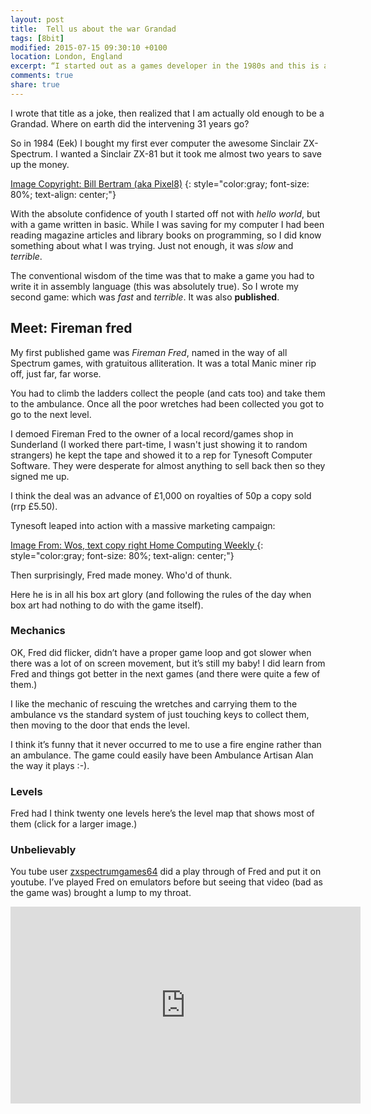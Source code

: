 ```yaml
---
layout: post
title:  Tell us about the war Grandad
tags: [8bit]
modified: 2015-07-15 09:30:10 +0100
location: London, England
excerpt: “I started out as a games developer in the 1980s and this is about that.”
comments: true
share: true
---
```


I wrote that title as a joke, then realized that I am actually old enough to be a Grandad. Where on earth did the intervening 31 years go?

So in 1984 (Eek) I bought my first ever computer the awesome Sinclair ZX-Spectrum. I wanted a Sinclair ZX-81 but it took me almost two years to save up the money.


<div class="dbImg speccy centeredImg" data-src="2015-09-18/speccy.jpg" title="Image Copyright: Bill Bertram (aka Pixel8)" ></div>

[Image Copyright: Bill Bertram (aka Pixel8)][1]
{: style="color:gray; font-size: 80%; text-align: center;"}

With the absolute confidence of youth I started off not with *hello world*, but with a game written in basic. While I was saving for my computer I had been reading magazine articles and library books on programming, so I did know something about what I was trying. Just not enough, it was *slow* and *terrible*.

The conventional wisdom of the time was that to make a game you had to write it in assembly language (this was absolutely true). So I wrote my second game: which was *fast* and *terrible*. It was also **published**.

## Meet: Fireman fred

My first published game was *Fireman Fred*, named in the way of all Spectrum games, with gratuitous alliteration. It was a total Manic miner rip off, just far, far worse.

<div class="dbImg centeredImg" data-src="2015-09-18/FiremanFred.gif" ></div>


You had to climb the ladders collect the people (and cats too) and take them to the ambulance. Once all the poor wretches had been collected you got to go to the next level. 

I demoed Fireman Fred to the owner of a local record/games shop in Sunderland (I worked there part-time, I wasn't just showing it to random strangers) he kept the tape and showed it to a rep for Tynesoft Computer Software. They were desperate for almost anything to sell back then so they signed me up. 

<div class="dbImg centeredImg" data-src="2015-09-18/loading-screen.gif" ></div>


I think the deal was an advance of £1,000 on royalties of 50p a copy sold (rrp £5.50). 

Tynesoft leaped into action with a massive marketing campaign:

<div class="dbImg centeredImg zoom70" data-src="2015-09-18/advert.png" ></div>

[Image From: Wos, text copy right Home Computing Weekly ][3]
{: style="color:gray; font-size: 80%; text-align: center;"}

Then surprisingly, Fred made money. Who'd of thunk.


Here he is in all his box art glory (and following the rules of the day when box art had nothing to do with the game itself).

<div class="dbImg centeredImg" data-src="2015-09-18/cassette-inlay.jpg" ></div>

### Mechanics

OK, Fred did flicker, didn’t have a proper game loop and got slower when there was a lot of on screen movement, but it’s still my baby! I did learn from Fred and things got better in the next games (and there were quite a few of them.)

I like the mechanic of rescuing the wretches and carrying them to the ambulance vs the standard system of just touching keys to collect them, then moving to the door that ends the level.

I think it’s funny that it never occurred to me to use a fire engine rather than an ambulance. The game could easily have been Ambulance Artisan Alan the way it plays :-).

### Levels

Fred had I think twenty one levels here’s the level map that shows most of them (click for a larger image.)

<div class="dbImg centeredImg zoom50" data-src="2015-09-18/level-map.png" ></div>

### Unbelievably 

You tube user [zxspectrumgames64][2] did a play through of Fred and put it on youtube. I’ve played Fred on emulators before but seeing that video (bad as the game was) brought a lump to my throat.

<iframe width="560" height="315" src="http://www.youtube.com/embed/t4LkLHSqbj8" frameborder="0"> </iframe>








[1]: http://en.wikipedia.org/wiki/User:Pixel8
[2]: https://www.youtube.com/channel/UC_dvo6BqXid0v470tVDseOA
[3]: http://wos.meulie.net

